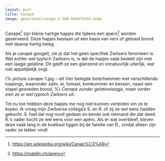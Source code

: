 ```yaml
---
layout: post
title: Canapé
image: generated/canape-1-500-b62874354.webp
---
```


Canapé[^1] zijn kleine hartige hapjes die tijdens een apéro[^2] worden geserveerd. Deze hapjes bestaan uit een basis van vers of getoast brood met daarop hartig beleg.

Als je canapé googelt, zie je dat het geen specifiek Zwitsers fenomeen is. Wat echter wel typisch Zwitsers is, is dat de hapjes vaak bedekt zijn met een laagje gelatine. Dit geeft ze een glanzend en onnatuurlijk uiterlijk, wat niet appetijtelijk oogt.

{% picture canape-1.jpg --alt Vier belegde boterhammen met verschillende toppings, waaronder zalm, ei, tomaat, komkommer en bessen, naast een stapel gesneden brood. %}
_Canapé zonder gelatinelaagje, maar verder zien ze er wel typisch Zwitsers uit._

Tot nu toe hebben deze hapjes me nog niet kunnen verleiden om ze te kopen. Ik vroeg mijn Zwitserse collega’s S. en R. of zij ze wel eens hadden gekocht. S. had dat nog nooit gedaan en kende ook niemand die dat deed. R.'s vader kocht ze wel eens voor een apéro. Als er wat overbleef, bleven deze vaak lang in de koelkast liggen bij de familie van R., omdat alleen zijn vader ze lekker vindt.

[^1]: <https://en.wikipedia.org/wiki/Canap%C3%A9>
[^2]: <https://roaldin.ch/apero>
